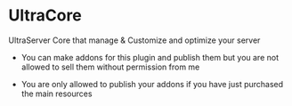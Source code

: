 # UltraCore
UltraServer Core that manage &amp; Customize and optimize your server

- You can make addons for this plugin and publish them but you are not allowed to sell them without permission from me

- You are only allowed to publish your addons if you have just purchased the main resources
